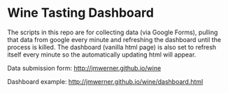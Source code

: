 # Wine Tasting Dashboard

The scripts in this repo are for collecting data (via Google Forms), pulling that data from google every minute and refreshing the dashboard until the process is killed. The dashboard (vanilla html page) is also set to refresh itself every minute so the automatically updating html will appear.

Data submission form: http://jmwerner.github.io/wine

Dashboard example:  http://jmwerner.github.io/wine/dashboard.html
